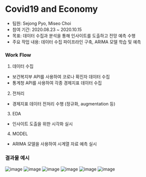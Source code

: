 # Covid19 and Economy
- 팀원: Sejong Pyo, Miseo Choi
- 참여 기간: 2020.08.23 ~ 2020.10.15
- 목표: 데이터 수집과 분석을 통해 인사이트를 도출하고 전망 예측 수행
- 주요 작업 내용: 데이터 수집 파이프라인 구축, ARIMA 모델 학습 및 예측

### Work Flow
1. 데이터 수집
- 보건복지부 API를 사용하여 코로나 확진자 데이터 수집
- 통계청 API를 사용하여 각종 경제지표 데이터 수집
2. 전처리
- 경제지표 데이터 전처리 수행 (정규화, augmentation 등)
3. EDA
- 인사이트 도출을 위한 시각화 실시
4. MODEL
- ARIMA 모델을 사용하여 시계열 자료 예측 실시

### 결과물 예시
![image](https://user-images.githubusercontent.com/68941421/150280762-7f07ba2f-4998-4810-a2c2-847dee8aa04a.png)
![image](https://user-images.githubusercontent.com/68941421/150280916-2617b5bd-a1a6-4aa8-802b-be282b969a62.png)
![image](https://user-images.githubusercontent.com/68941421/150280946-22108079-3a11-48e0-9f46-73ddd8e57645.png)
![image](https://user-images.githubusercontent.com/68941421/150280982-e7fa759e-7719-4b7c-a7bc-dd02212029f6.png)
![image](https://user-images.githubusercontent.com/68941421/150281029-63e35048-3995-4283-8997-bcd7a903f973.png)
![image](https://user-images.githubusercontent.com/68941421/150281057-233acb68-2db9-4f7a-a0df-1f34ac6429f7.png)
